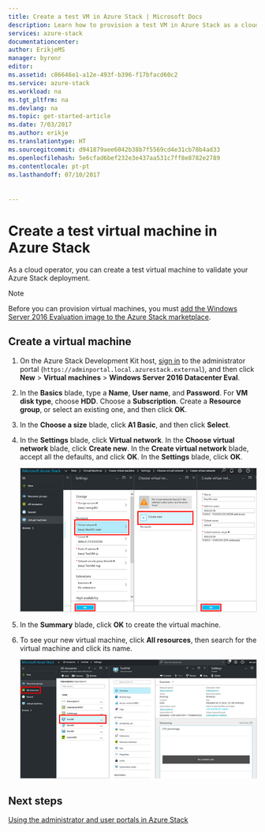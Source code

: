 ```yaml
---
title: Create a test VM in Azure Stack | Microsoft Docs
description: Learn how to provision a test VM in Azure Stack as a cloud operator.
services: azure-stack
documentationcenter: 
author: ErikjeMS
manager: byronr
editor: 
ms.assetid: c86646e1-a12e-493f-b396-f17bfacd60c2
ms.service: azure-stack
ms.workload: na
ms.tgt_pltfrm: na
ms.devlang: na
ms.topic: get-started-article
ms.date: 7/03/2017
ms.author: erikje
ms.translationtype: HT
ms.sourcegitcommit: d941879aee6042b38b7f5569cd4e31cb78b4ad33
ms.openlocfilehash: 5e6cfad6bef232e3e437aa531c7ff8e8782e2789
ms.contentlocale: pt-pt
ms.lasthandoff: 07/10/2017


---
```

# Create a test virtual machine in Azure Stack
<a id="create-a-test-virtual-machine-in-azure-stack" class="xliff"></a>
As a cloud operator, you can create a test virtual machine to validate your Azure Stack deployment.

> [!NOTE]
> Before you can provision virtual machines, you must [add the Windows Server 2016 Evaluation image to the Azure Stack marketplace](azure-stack-add-default-image.md).
> 
> 

## Create a virtual machine
<a id="create-a-virtual-machine" class="xliff"></a>
1. On the Azure Stack Development Kit host, [sign in](azure-stack-connect-azure-stack.md) to the administrator portal (`https://adminportal.local.azurestack.external`), and then click **New** > **Virtual machines** > **Windows Server 2016 Datacenter Eval**.  

2. In the **Basics** blade, type a **Name**, **User name**, and **Password**. For **VM disk type**, choose **HDD**. Choose a **Subscription**. Create a **Resource group**, or select an existing one, and then click **OK**.  
3. In the **Choose a size** blade, click **A1 Basic**, and then click **Select**.  
4. In the **Settings** blade, click **Virtual network**. In the **Choose virtual network** blade, click **Create new**. In the **Create virtual network** blade, accept all the defaults, and click **OK**. In the **Settings** blade, click **OK**.

   ![](media/azure-stack-provision-vm/image04.png)
5. In the **Summary** blade, click **OK** to create the virtual machine.  
6. To see your new virtual machine, click **All resources**, then search for the virtual machine and click its name.

    ![](media/azure-stack-provision-vm/image06.png)

## Next steps
<a id="next-steps" class="xliff"></a>
[Using the administrator and user portals in Azure Stack](azure-stack-manage-portals.md)

